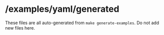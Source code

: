 # /examples/yaml/generated

These files are all auto-generated from `make generate-examples`. Do not add new files here.
